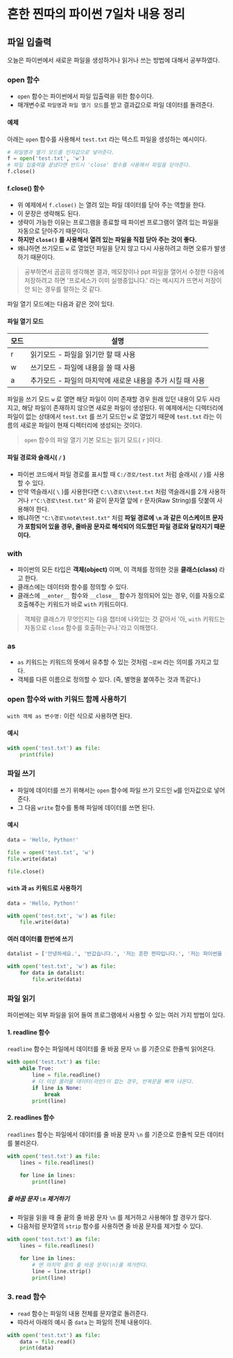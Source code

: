 # 흔한 찐따의 파이썬 7일차 내용 정리

## 파일 입출력
오늘은 파이썬에서 새로운 파일을 생성하거나 읽거나 쓰는 방법에 대해서 공부하였다.

### open 함수
- `open` 함수는 파이썬에서 파일 입출력을 위한 함수이다.
- 매개변수로 `파일명`과 `파일 열기 모드`를 받고 결과값으로 파일 데이터를 돌려준다.

#### 예제
아래는 `open` 함수를 사용해서 `test.txt` 라는 텍스트 파일을 생성하는 예시이다.

```python
# 파일명과 열기 모드를 인자값으로 넣어준다.
f = open('test.txt', 'w')
# 파일 입출력을 끝냈다면 반드시 'close' 함수를 사용해서 파일을 닫아준다.
f.close()
```

#### f.close() 함수
- 위 예제에서 `f.close()` 는 열려 있는 파일 데이터를 닫아 주는 역할을 한다.
- 이 문장은 생략해도 된다.
- 생략이 가능한 이유는 프로그램을 종료할 때 파이썬 프로그램이 열려 있는 파일을 자동으로 닫아주기 때문이다.
- **하지만 `close()` 를 사용해서 열려 있는 파일을 직접 닫아 주는 것이 좋다.**
- 왜냐하면 쓰기모드 `w` 로 열었던 파일을 닫지 않고 다시 사용하려고 하면 오류가 발생하기 때문이다.

> 공부하면서 곰곰히 생각해본 결과, 메모장이나 ppt 파일을 열어서 수정한 다음에 저장하려고 하면 '프로세스가 이미 실행중입니다.' 라는 메시지가 뜨면서 저장이 안 되는 경우를 말하는 것 같다.

파일 열기 모드에는 다음과 같은 것이 있다.

#### 파일 열기 모드
| 모드 | 설명                                        |
| --- | ----------------------------------------- |
| r   | 읽기모드 - 파일을 읽기만 할 때 사용                 |
| w   | 쓰기모드 - 파일에 내용을 쓸 때 사용                 |
| a   | 추가모드 - 파일의 마지막에 새로운 내용을 추가 시킬 때 사용 |

파일을 쓰기 모드 `w` 로 열면 해당 파일이 이미 존재할 경우 원래 있던 내용이 모두 사라지고, 해당 파일이 존재하지 않으면 새로운 파일이 생성된다.
위 예제에서는 디렉터리에 파일이 없는 상태에서 `test.txt` 를 쓰기 모드인 `w` 로 열었기 때문에 `test.txt` 라는 이름의 새로운 파일이 현재 디렉터리에 생성되는 것이다.

> `open` 함수의 파일 열기 기본 모드는 읽기 모드( `r` )이다.

#### 파일 경로와 슬래시( `/` )
- 파이썬 코드에서 파일 경로를 표시할 때 `C:/경로/test.txt` 처럼 슬래시( `/` )를 사용할 수 있다.
- 만약 역슬래시( `\` )를 사용한다면 `C:\\경로\\test.txt` 처럼 역슬래시를 2개 사용하거나 `r"C:\경로\test.txt"` 와 같이 문자열 앞에 `r` 문자(Raw String)를 덧붙여 사용해야 한다.
- 왜냐하면 `"C:\경로\note\test.txt"` 처럼 **파일 경로에 `\n` 과 같은 이스케이프 문자가 포함되어 있을 경우, 줄바꿈 문자로 해석되어 의도했던 파일 경로와 달라지기 때문이다.**

### with
- 파이썬의 모든 타입은 **객체(object)** 이며, 이 객체를 정의한 것을 **클래스(class)** 라고 한다.
- 클래스에는 데이터와 함수를 정의할 수 있다.
- 클래스에 `__enter__` 함수와 `__close__` 함수가 정의되어 있는 경우, 이를 자동으로 호출해주는 키워드가 바로 `with` 키워드이다.

> 객체랑 클래스가 무엇인지는 다음 챕터에 나와있는 것 같아서 '아, `with` 키워드는 자동으로 `close` 함수를 호출하는구나.'라고 이해했다.

### as
- `as` 키워드는 키워드의 뜻에서 유추할 수 있는 것처럼 `~로써` 라는 의미를 가지고 있다.
- 객체를 다른 이름으로 정의할 수 있다. (즉, 별명을 붙여주는 것과 똑같다.)

### open 함수와 with 키워드 함께 사용하기
`with 객체 as 변수명:` 이런 식으로 사용하면 된다.

#### 예시
```python
with open('test.txt') as file:
    print(file)
```

### 파일 쓰기
- 파일에 데이터를 쓰기 위해서는 `open` 함수에 파일 쓰기 모드인 `w`를 인자값으로 넣어준다.
- 그 다음 `write` 함수를 통해 파일에 데이터를 쓰면 된다.

#### 예시
```python
data = 'Hello, Python!'

file = open('test.txt', 'w')
file.write(data)

file.close()
```

#### `with` 과 `as` 키워드로 사용하기
```python
data = 'Hello, Python!'

with open('test.txt', 'w') as file:
    file.write(data)
```

#### 여러 데이터를 한번에 쓰기
```python
datalist = ['안녕하세요.', '반갑습니다.', '저는 흔한 찐따입니다.', '저는 파이썬을 독학하는 중입니다.']

with open('test.txt', 'w') as file:
    for data in datalist:
        file.write(data)
```

### 파일 읽기
파이썬에는 외부 파일을 읽어 들여 프로그램에서 사용할 수 있는 여러 가지 방법이 있다.

#### 1. readline 함수
`readline` 함수는 파일에서 데이터를 줄 바꿈 문자 `\n` 를 기준으로 한줄씩 읽어온다.

```python
with open('test.txt') as file:
    while True:
        line = file.readline()
        # 더 이상 불러올 데이터(라인)이 없는 경우, 반복문을 빠져 나온다.
        if line is None:
            break
        print(line)
```

#### 2. readlines 함수
`readlines` 함수는 파일에서 데이터를 줄 바꿈 문자 `\n` 를 기준으로 한줄씩 모든 데이터를 불러온다.

```python
with open('test.txt') as file:
    lines = file.readlines()
    
    for line in lines:
        print(line)
```

##### 줄 바꿈 문자 `\n` 제거하기
- 파일을 읽을 때 줄 끝의 줄 바꿈 문자 `\n` 를 제거하고 사용해야 할 경우가 많다.
- 다음처럼 문자열의 `strip` 함수를 사용하면 줄 바꿈 문자를 제거할 수 있다.

```python
with open('test.txt') as file:
    lines = file.readlines()

    for line in lines:
        # 맨 마지막 줄의 줄 바꿈 문자(\n)를 제거한다.
        line = line.strip()
        print(line)
```

### 3. read 함수
- `read` 함수는 파일의 내용 전체를 문자열로 돌려준다.
- 따라서 아래의 예시 중 `data` 는 파일의 전체 내용이다.

```python
with open('test.txt') as file:
    data = file.read()
    print(data)
```
